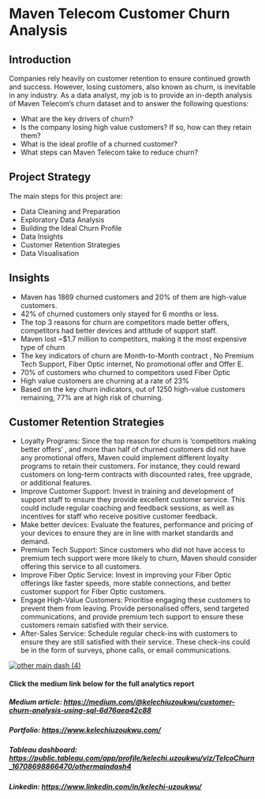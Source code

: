 # Maven Telecom Customer Churn Analysis
## Introduction

Companies rely heavily on customer retention to ensure continued growth and success. However, losing customers, also known as churn, is inevitable in any industry. As a data analyst, my job is to provide an in-depth analysis of Maven Telecom’s churn dataset and to answer the following questions:

- What are the key drivers of churn?
- Is the company losing high value customers? If so, how can they retain them?
- What is the ideal profile of a churned customer?
- What steps can Maven Telecom take to reduce churn?

## Project Strategy
The main steps for this project are:

- Data Cleaning and Preparation
- Exploratory Data Analysis
- Building the Ideal Churn Profile
- Data Insights
- Customer Retention Strategies
- Data Visualisation

## Insights

- Maven has 1869 churned customers and 20% of them are high-value customers.
- 42% of churned customers only stayed for 6 months or less.
- The top 3 reasons for churn are competitors made better offers, competitors had better devices and attitude of support staff.
- Maven lost ~$1.7 million to competitors, making it the most expensive type of churn
- The key indicators of churn are Month-to-Month contract , No Premium Tech Support, Fiber Optic internet, No promotional offer and Offer E.
- 70% of customers who churned to competitors used Fiber Optic
- High value customers are churning at a rate of 23%
- Based on the key churn indicators, out of 1250 high-value customers remaining, 77% are at high risk of churning.

## Customer Retention Strategies

- Loyalty Programs: Since the top reason for churn is ‘competitors making better offers’ , and more than half of churned customers did not have any promotional offers, Maven could implement different loyalty programs to retain their customers. For instance, they could reward customers on long-term contracts with discounted rates, free upgrade, or additional features. 
- Improve Customer Support: Invest in training and development of support staff to ensure they provide excellent customer service. This could include regular coaching and feedback sessions, as well as incentives for staff who receive positive customer feedback.
- Make better devices: Evaluate the features, performance and pricing of your devices to ensure they are in line with market standards and demand.
- Premium Tech Support: Since customers who did not have access to premium tech support were more likely to churn, Maven should consider offering this service to all customers.
- Improve Fiber Optic Service: Invest in improving your Fiber Optic offerings like faster speeds, more stable connections, and better customer support for Fiber Optic customers.
- Engage High-Value Customers: Prioritise engaging these customers to prevent them from leaving. Provide personalised offers, send targeted communications, and provide premium tech support to ensure these customers remain satisfied with their service.
- After-Sales Service: Schedule regular check-ins with customers to ensure they are still satisfied with their service. These check-ins could be in the form of surveys, phone calls, or email communications.

<div class='tableauPlaceholder' id='viz1680182254856' style='position: relative'><noscript><a href='#'><img alt='other main dash (4) ' src='https:&#47;&#47;public.tableau.com&#47;static&#47;images&#47;Te&#47;TelcoChurn_16708698866470&#47;othermaindash4&#47;1_rss.png' style='border: none' /></a></noscript><object class='tableauViz'  style='display:none;'><param name='host_url' value='https%3A%2F%2Fpublic.tableau.com%2F' /> <param name='embed_code_version' value='3' /> <param name='site_root' value='' /><param name='name' value='TelcoChurn_16708698866470&#47;othermaindash4' /><param name='tabs' value='no' /><param name='toolbar' value='yes' /><param name='static_image' value='https:&#47;&#47;public.tableau.com&#47;static&#47;images&#47;Te&#47;TelcoChurn_16708698866470&#47;othermaindash4&#47;1.png' /> <param name='animate_transition' value='yes' /><param name='display_static_image' value='yes' /><param name='display_spinner' value='yes' /><param name='display_overlay' value='yes' /><param name='display_count' value='yes' /><param name='language' value='en-GB' /></object></div>                


#### Click the medium link below for the full analytics report 

##### Medium article: https://medium.com/@kelechiuzoukwu/customer-churn-analysis-using-sql-6d76aea42c88
##### Portfolio: https://www.kelechiuzoukwu.com/
##### Tableau dashboard: https://public.tableau.com/app/profile/kelechi.uzoukwu/viz/TelcoChurn_16708698866470/othermaindash4
##### Linkedin: https://www.linkedin.com/in/kelechi-uzoukwu/
